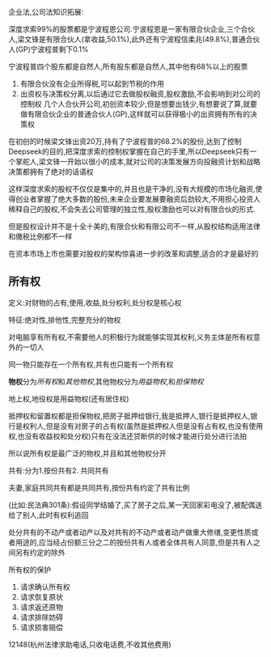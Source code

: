 企业法,公司法知识拓展:

深度求索99%的股票都是宁波程恩公司.宁波程恩是一家有限合伙企业,三个合伙人,梁文锋是有限合伙人(拿收益,50.1%),此外还有宁波程信柔兆(49.8%),普通合伙人(GP)宁波程普剩下0.1%

宁波程普四个股东都是自然人,所有股东都是自然人,其中他有68%以上的股票

1. 有限合伙没有企业所得税,可以起到节税的作用
2. 出资权与决策权分离,以后通过它去做股权融资,股权激励,不会影响到对公司的控制权
几个人合伙开公司,初创资本较少,但是想要出钱少,有想要说了算,就要做有限合伙企业的普通合伙人(GP),这样就可以获得极小的出资拥有所有的决策权

在初创的时候梁文锋出资20万,持有了宁波程普的68.2%的股份,达到了控制Deepseek的目的,把深度求索的控制权掌握在自己的手里,所以Deepseek只有一个掌舵人,梁文锋一开始以很小的成本,就对公司的决策发展方向投融资计划和战略决策都拥有了绝对的话语权

这样深度求索的股权不仅仅是集中的,并且也是干净的,没有大规模的市场化融资,使得创业者掌握了绝大多数的股份,未来企业要发展要融资后劲较大,不用担心投资人稀释自己的股权,不会失去公司管理的独立性,股权激励也可以对有限合伙的形式.

但是股权设计并不是十全十美的,有限合伙和有限公司不一样,从股权结构适用法律和缴税比例都不一样

在资本市场上市也需要对股权的架构惊喜进一步的改革和调整,适合的才是最好的

## 所有权

定义:对财物的占有,使用,收益,处分权利,处分权是核心权

特征:绝对性,排他性,完整充分的物权

对电脑享有所有权,不需要他人的积极行为就能够实现其权利,义务主体是所有权意外的一切人

同一物只能存在一个所有权,共有也只能有一个所有权

**物权**分为*所有权*和*其他物权*,其他物权分为*用益物权*,和*担保物权*

地上权,地役权是用益物权(还有居住权)

抵押权和留置权都是担保物权,把房子抵押给银行,我是抵押人,银行是抵押权人,银行是权利人,但是没有对房子的占有权(虽然是抵押权人但是没有占有权,也没有使用权,也没有收益权和处分权)只有在没法还贷断供的时候才能进行处分进行法拍

所以说所有权是最广泛的物权,并且和其他物权分开

共有:分为1.按份共有2. 共同共有

夫妻,家庭共同共有都是共同共有,按份共有约定了共有比例

(比如:民法典301条):假设同学结婚了,买了房子之后,某一天回家彩电没了,被配偶送给了别人,此时有权利追回

处分共有的不动产或者动产以及对共有的不动产或者动产做重大修缮,变更性质或者用途的,应当经占份额三分之二的按份共有人或者全体共有人同意,但是共有人之间另有约定的除外


所有权的保护
1. 请求确认所有权
2. 请求恢复原状
3. 请求返还原物
4. 请求排除妨碍
5. 请求损害赔偿

12148(杭州法律求助电话,只收电话费,不收其他费用)

